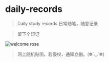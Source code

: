 # daily-records

> Daily study records
> 日常随笔，随意记录

> 留下个印记

![welcome rose](http://www.nihility.cn/files/images/rose-all4.jpg)

> 网上随机贴图，若侵权，通知立删。(❁´◡`❁)